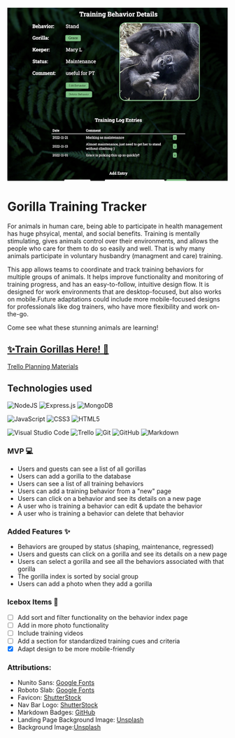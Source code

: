 ![App screenshot gorilla training page](./public/assets/screenshot.png)

# Gorilla Training Tracker

For animals in human care, being able to participate in health management has huge phsyical, mental, and social benefits. Training is mentally stimulating, gives animals control over their environments, and allows the people who care for them to do so easily and well. That is why many animals participate in voluntary husbandry (managment and care) training.

This app allows teams to coordinate and track training behaviors for multiple groups of animals. It helps improve functionality and monitoring of training progress, and has an easy-to-follow, intuitive design flow. It is designed for work environments that are desktop-focused, but also works on mobile.Future adaptations could include more mobile-focused designs for professionals like dog trainers, who have more flexibility and work on-the-go.

Come see what these stunning animals are learning!

## [✨Train Gorillas Here! 🦍](https://gorilla-training-tracker.fly.dev/)

[Trello Planning Materials](https://trello.com/b/PANVRNWF/ml-training-app)

## Technologies used
![NodeJS](https://img.shields.io/badge/node.js-6DA55F?style=for-the-badge&logo=node.js&logoColor=white)
![Express.js](https://img.shields.io/badge/express.js-%23404d59.svg?style=for-the-badge&logo=express&logoColor=%2361DAFB)
![MongoDB](https://img.shields.io/badge/MongoDB-%234ea94b.svg?style=for-the-badge&logo=mongodb&logoColor=white)

![JavaScript](https://img.shields.io/badge/javascript-%23323330.svg?style=for-the-badge&logo=javascript&logoColor=%23F7DF1E)
![CSS3](https://img.shields.io/badge/css3-%231572B6.svg?style=for-the-badge&logo=css3&logoColor=white)
![HTML5](https://img.shields.io/badge/html5-%23E34F26.svg?style=for-the-badge&logo=html5&logoColor=white)

![Visual Studio Code](https://img.shields.io/badge/Visual%20Studio%20Code-0078d7.svg?style=for-the-badge&logo=visual-studio-code&logoColor=white)
![Trello](https://img.shields.io/badge/Trello-%23026AA7.svg?style=for-the-badge&logo=Trello&logoColor=white)
![Git](https://img.shields.io/badge/git-%23F05033.svg?style=for-the-badge&logo=git&logoColor=white)
![GitHub](https://img.shields.io/badge/github-%23121011.svg?style=for-the-badge&logo=github&logoColor=white)
![Markdown](https://img.shields.io/badge/markdown-%23000000.svg?style=for-the-badge&logo=markdown&logoColor=white)

### MVP 💻
* Users and guests can see a list of all gorillas
* Users can add a gorilla to the database
* Users can see a list of all training behaviors
* Users can add a training behavior from a "new" page
* Users can click on a behavior and see its details on a new page
* A user who is training a behavior can edit & update the behavior
* A user who is training a behavior can delete that behavior

### Added Features ✨
* Behaviors are grouped by status (shaping, maintenance, regressed)
* Users and guests can click on a gorilla and see its details on a new page
* Users can select a gorilla and see all the behaviors associated with that gorilla
* The gorilla index is sorted by social group
* Users can add a photo when they add a gorilla

### Icebox Items 🧊 
- [ ] Add sort and filter functionality on the behavior index page
- [ ] Add in more photo functionality
- [ ] Include training videos
- [ ] Add a section for standardized training cues and criteria
- [x] Adapt design to be more mobile-friendly

### Attributions:
* Nunito Sans: [Google Fonts](https://fonts.google.com/specimen/Nunito+Sans?query=nunito+sans)
* Roboto Slab: [Google Fonts](https://fonts.google.com/specimen/Roboto+Slab?query=roboto+slab)
* Favicon: [ShutterStock](https://www.shutterstock.com/image-vector/head-gorilla-silhouette-symbol-illustration-isolated-1609863988)
* Nav Bar Logo: [ShutterStock](https://www.shutterstock.com/image-vector/gorilla-logo-design-icon-vector-illustration-1502595530)
* Markdown Badges: [GitHub](https://github.com/Ileriayo/markdown-badges)
* Landing Page Background Image: [Unsplash](https://unsplash.com/photos/abDPQtcEtUQ)
* Background Image:[Unsplash](https://unsplash.com/photos/hnysCJrPpkc)
